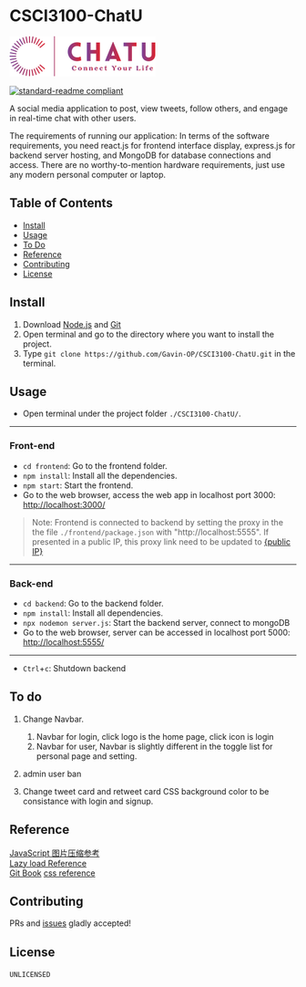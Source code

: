 # CSCI3100-ChatU

<img src="frontend\public\logo_colorful.png" alt="ChatU" style="zoom:25%;" />

[![standard-readme compliant](https://img.shields.io/badge/readme%20style-standard-brightgreen.svg?style=flat-square)](https://github.com/RichardLitt/standard-readme)

A social media application to post, view tweets, follow others, and engage in real-time chat with other users.

The requirements of running our application: In terms of the software requirements, you need react.js for frontend interface display, express.js for backend server hosting, and MongoDB for database connections and access. There are no worthy-to-mention hardware requirements, just use any modern personal computer or laptop. 

## Table of Contents

- [Install](https://github.com/Gavin-OP/CSCI3100-ChatU/blob/main/README.md#install)  
- [Usage](https://github.com/Gavin-OP/CSCI3100-ChatU/blob/main/README.md#usage)
- [To Do](https://github.com/Gavin-OP/CSCI3100-ChatU/blob/main/README.md#to-do)  
- [Reference](https://github.com/Gavin-OP/CSCI3100-ChatU/blob/main/README.md#reference)  
- [Contributing](https://github.com/Gavin-OP/CSCI3100-ChatU/blob/main/README.md#contributing)  
- [License](https://github.com/Gavin-OP/CSCI3100-ChatU/blob/main/README.md#license)  

## Install

1. Download [Node.js](https://nodejs.org/en/download) and [Git](https://git-scm.com/downloads)
2. Open terminal and go to the directory where you want to install the project.
3. Type `git clone https://github.com/Gavin-OP/CSCI3100-ChatU.git` in the terminal.

## Usage

- Open terminal under the project folder `./CSCI3100-ChatU/`.

---

### Front-end

- `cd frontend`: Go to the frontend folder.  
- `npm install`: Install all the dependencies.
- `npm start`: Start the frontend.
- Go to the web browser, access the web app in localhost port 3000: [http://localhost:3000/](http://localhost:3000/)  

> Note: Frontend is connected to backend by setting the proxy in the the file `./frontend/package.json` with "http://localhost:5555". If presented in a public IP, this proxy link need to be updated to [{public IP}]()

---

### Back-end

- `cd backend`: Go to the backend folder.
- `npm install`: Install all dependencies.
- `npx nodemon server.js`: Start the backend server, connect to mongoDB
- Go to the web browser, server can be accessed in localhost port 5000: [http://localhost:5555/](http://localhost:5555/)

---

- `Ctrl`+`c`: Shutdown backend  

## To do

1. Change Navbar.
   1. Navbar for login, click logo is the home page, click icon is login
   2. Navbar for user, Navbar is slightly different in the toggle list for personal page and setting.

1. admin user ban
2. Change tweet card and retweet card CSS background color to be consistance with login and signup.

## Reference

[JavaScript 图片压缩参考](https://github.com/wuwhs/js-image-compressor/blob/master/README-CN.md)  
[Lazy load Reference](https://developer.mozilla.org/en-US/docs/Web/Performance/Lazy_loading)  
[Git Book](https://git-scm.com/book/en/v2)
[css reference](https://css-tricks.com/lets-look-50-interesting-css-properties-values/#all)

## Contributing

PRs and [issues](https://github.com/Gavin-OP/CSCI3100-ChatU/issues) gladly accepted!

## License

`UNLICENSED`

